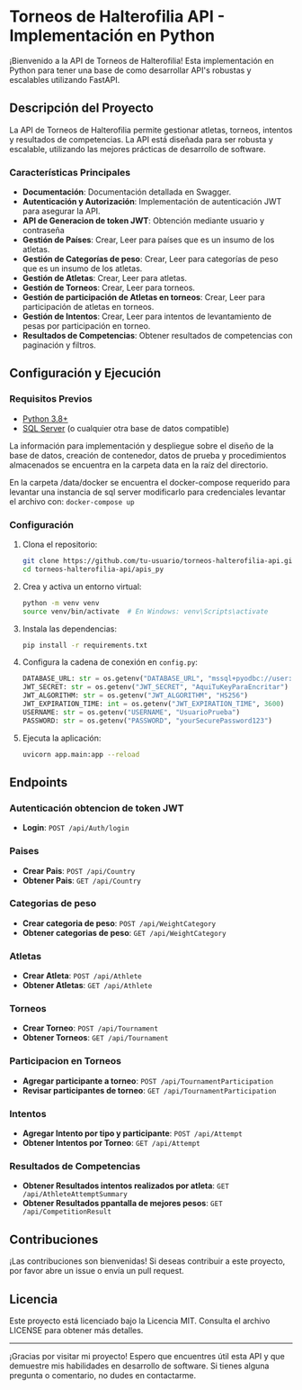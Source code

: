 # Torneos de Halterofilia API - Implementación en Python

¡Bienvenido a la API de Torneos de Halterofilia! Esta implementación en Python para tener una base de como desarrollar API's robustas y escalables utilizando FastAPI.

## Descripción del Proyecto

La API de Torneos de Halterofilia permite gestionar atletas, torneos, intentos y resultados de competencias. La API está diseñada para ser robusta y escalable, utilizando las mejores prácticas de desarrollo de software.

### Características Principales

- **Documentación**: Documentación detallada en Swagger.
- **Autenticación y Autorización**: Implementación de autenticación JWT para asegurar la API.
- **API de Generacion de token JWT**: Obtención mediante usuario y contraseña
- **Gestión de Países**: Crear, Leer para países que es un insumo de los atletas.
- **Gestión de Categorías de peso**: Crear, Leer para categorías de peso que es un insumo de los atletas.
- **Gestión de Atletas**: Crear, Leer para atletas.
- **Gestión de Torneos**: Crear, Leer para torneos.
- **Gestión de participación de Atletas en torneos**: Crear, Leer para participación de atletas en torneos.
- **Gestión de Intentos**: Crear, Leer para intentos de levantamiento de pesas por participación en torneo.
- **Resultados de Competencias**: Obtener resultados de competencias con paginación y filtros.


## Configuración y Ejecución

### Requisitos Previos

- [Python 3.8+](https://www.python.org/downloads/)
- [SQL Server](https://www.microsoft.com/en-us/sql-server/sql-server-downloads) (o cualquier otra base de datos compatible)

La información para implementación y despliegue sobre el diseño de la base de datos, creación de contenedor, datos de prueba y procedimientos almacenados se encuentra en la carpeta data en la raíz del directorio.

En la carpeta /data/docker se encuentra el docker-compose requerido para levantar una instancia de sql server modificarlo para credenciales
levantar el archivo con: ```docker-compose up```


### Configuración

1. Clona el repositorio:
    ```sh
    git clone https://github.com/tu-usuario/torneos-halterofilia-api.git
    cd torneos-halterofilia-api/apis_py
    ```

2. Crea y activa un entorno virtual:
    ```sh
    python -m venv venv
    source venv/bin/activate  # En Windows: venv\Scripts\activate
    ```

3. Instala las dependencias:
    ```sh
    pip install -r requirements.txt
    ```

4. Configura la cadena de conexión en `config.py`:
    ```python
    DATABASE_URL: str = os.getenv("DATABASE_URL", "mssql+pyodbc://user:password@server/weightlifting?driver=ODBC+Driver+17+for+SQL+Server")
    JWT_SECRET: str = os.getenv("JWT_SECRET", "AquiTuKeyParaEncritar")
    JWT_ALGORITHM: str = os.getenv("JWT_ALGORITHM", "HS256")
    JWT_EXPIRATION_TIME: int = os.getenv("JWT_EXPIRATION_TIME", 3600)
    USERNAME: str = os.getenv("USERNAME", "UsuarioPrueba")
    PASSWORD: str = os.getenv("PASSWORD", "yourSecurePassword123")
    ```

5. Ejecuta la aplicación:
    ```sh
    uvicorn app.main:app --reload
    ```

## Endpoints

### Autenticación obtencion de token JWT
- **Login**: `POST /api/Auth/login`

### Paises
- **Crear Pais**: `POST /api/Country`
- **Obtener Pais**: `GET /api/Country`

### Categorias de peso
- **Crear categoria de peso**: `POST /api/WeightCategory`
- **Obtener categorias de peso**: `GET /api/WeightCategory`

### Atletas
- **Crear Atleta**: `POST /api/Athlete`
- **Obtener Atletas**: `GET /api/Athlete`

### Torneos
- **Crear Torneo**: `POST /api/Tournament`
- **Obtener Torneos**: `GET /api/Tournament`

### Participacion en Torneos
- **Agregar participante a torneo**: `POST /api/TournamentParticipation`
- **Revisar participantes de torneo**: `GET /api/TournamentParticipation`

### Intentos
- **Agregar Intento por tipo y participante**: `POST /api/Attempt`
- **Obtener Intentos por Torneo**: `GET /api/Attempt`

### Resultados de Competencias
- **Obtener Resultados intentos realizados por atleta**: `GET /api/AthleteAttemptSummary`
- **Obtener Resultados ppantalla de mejores pesos**: `GET /api/CompetitionResult`

## Contribuciones

¡Las contribuciones son bienvenidas! Si deseas contribuir a este proyecto, por favor abre un issue o envía un pull request.

## Licencia

Este proyecto está licenciado bajo la Licencia MIT. Consulta el archivo LICENSE para obtener más detalles.

---

¡Gracias por visitar mi proyecto! Espero que encuentres útil esta API y que demuestre mis habilidades en desarrollo de software. Si tienes alguna pregunta o comentario, no dudes en contactarme.